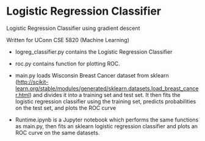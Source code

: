 # Logistic Regression Classifier

Logistic Regression Classifier using gradient descent

Written for UConn CSE 5820 (Machine Learning)

- logreg\_classifier.py contains the Logistic Regression Classifier

- roc.py contains function for plotting ROC.

- main.py loads Wisconsin Breast Cancer dataset from sklearn (http://scikit-learn.org/stable/modules/generated/sklearn.datasets.load_breast_cancer.html) and divides it into a training set and test set. It then fits the logistic regression classifier using the training set, predicts probabilities on the test set, and plots the ROC curve

- Runtime.ipynb is a Jupyter notebook which performs the same functions as main.py, then fits an sklearn logistic regression classifier and plots an ROC curve on the same datasets.
